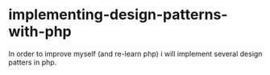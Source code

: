 # implementing-design-patterns-with-php
In order to improve myself (and re-learn php) i will implement several design patters in php.
